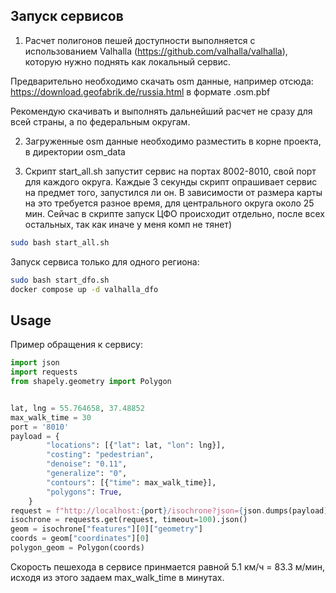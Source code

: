 ## Запуск сервисов

1. Расчет полигонов пешей доступности выполняется с использованием Valhalla (https://github.com/valhalla/valhalla), 
которую нужно поднять как локальный сервис.


Предварительно необходимо скачать osm данные, например отсюда: https://download.geofabrik.de/russia.html в формате .osm.pbf

Рекомендую скачивать и выполнять дальнейший расчет не сразу для всей страны, а по федеральным округам.

2. Загруженные osm данные необходимо разместить в корне проекта, в директории osm_data

3. Скрипт start_all.sh запустит сервис на портах 8002-8010, свой порт для каждого округа. Каждые 3 секунды скрипт опрашивает сервис на предмет того, запустился ли он. В зависимости от размера карты на это требуется разное время, для центрального округа около 25 мин. Сейчас в скрипте запуск ЦФО происходит отдельно, после всех остальных, так как иначе у меня комп не тянет)

```bash
sudo bash start_all.sh
```

Запуск сервиса только для одного региона:
```bash
sudo bash start_dfo.sh
docker compose up -d valhalla_dfo
```

## Usage

Пример обращения к сервису:

```python
import json
import requests
from shapely.geometry import Polygon


lat, lng = 55.764658, 37.48852
max_walk_time = 30
port = '8010'
payload = {
        "locations": [{"lat": lat, "lon": lng}],
        "costing": "pedestrian",
        "denoise": "0.11",
        "generalize": "0",
        "contours": [{"time": max_walk_time}],
        "polygons": True,
    }
request = f"http://localhost:{port}/isochrone?json={json.dumps(payload)}"
isochrone = requests.get(request, timeout=100).json()
geom = isochrone["features"][0]["geometry"]
coords = geom["coordinates"][0]
polygon_geom = Polygon(coords)
```

Скорость пешехода в сервисе принмается равной 5.1 км/ч = 83.3 м/мин, исходя из этого задаем max_walk_time в минутах.

